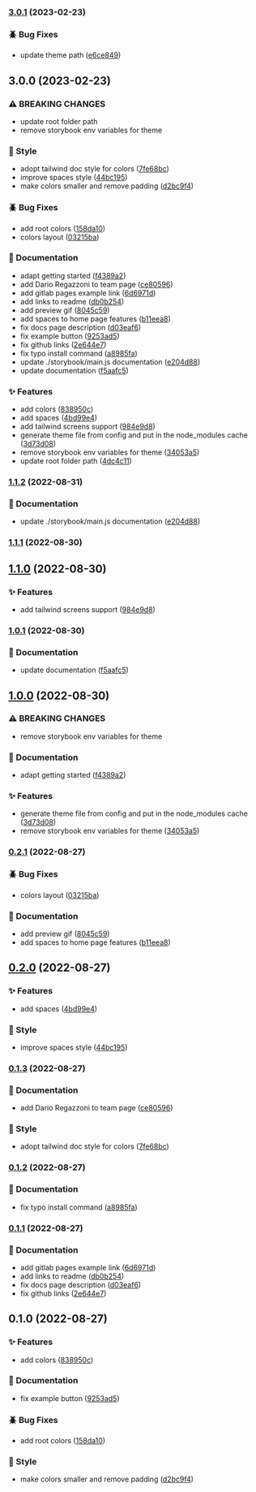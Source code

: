 

### [3.0.1](https://github.com/fairdataihub/storybook-tailwind-foundations/compare/3.0.0...3.0.1) (2023-02-23)


### :beetle: Bug Fixes

* update theme path ([e6ce849](https://github.com/fairdataihub/storybook-tailwind-foundations/commit/e6ce849e409a61c86ab512b05704f8ba5a6124b4))

## 3.0.0 (2023-02-23)


### ⚠ BREAKING CHANGES

* update root folder path
* remove storybook env variables for theme

### :art: Style

* adopt tailwind doc style for colors ([7fe68bc](https://github.com/fairdataihub/storybook-tailwind-foundations/commit/7fe68bc00ff48f6be4bcead05fc22aba72af0e41))
* improve spaces style ([44bc195](https://github.com/fairdataihub/storybook-tailwind-foundations/commit/44bc195559a16313c4744e863c45947e2154bca8))
* make colors smaller and remove padding ([d2bc9f4](https://github.com/fairdataihub/storybook-tailwind-foundations/commit/d2bc9f4c9dd0a6e8e720ee80fe8c9271185b782a))


### :beetle: Bug Fixes

* add root colors ([158da10](https://github.com/fairdataihub/storybook-tailwind-foundations/commit/158da10e1481daf89d02043c7aab7c9eb19bfdd6))
* colors layout ([03215ba](https://github.com/fairdataihub/storybook-tailwind-foundations/commit/03215ba0ae9134d5d4b48cb1f5dc6b33e9c73f11))


### :open_file_folder: Documentation

* adapt getting started ([f4389a2](https://github.com/fairdataihub/storybook-tailwind-foundations/commit/f4389a2a1f5c8db444f4b794e04e63d985727db8))
* add Dario Regazzoni to team page ([ce80596](https://github.com/fairdataihub/storybook-tailwind-foundations/commit/ce805966823e8af5221a443fe37785f40b12327f))
* add gitlab pages example link ([6d6971d](https://github.com/fairdataihub/storybook-tailwind-foundations/commit/6d6971d4a2b44f9f8e9a0c0856e1b86a3952ab6f))
* add links to readme ([db0b254](https://github.com/fairdataihub/storybook-tailwind-foundations/commit/db0b254a50652beb97b816bc27f226008f6d3aa6))
* add preview gif ([8045c59](https://github.com/fairdataihub/storybook-tailwind-foundations/commit/8045c59ca86d1c3a02bc10a3669bea80fb752102))
* add spaces to home page features ([b11eea8](https://github.com/fairdataihub/storybook-tailwind-foundations/commit/b11eea8a062ea726ff2fbc8db2b9e01b5e80ac62))
* fix docs page description ([d03eaf6](https://github.com/fairdataihub/storybook-tailwind-foundations/commit/d03eaf636ce66e4218784cd751de2088a5d166ee))
* fix example button ([9253ad5](https://github.com/fairdataihub/storybook-tailwind-foundations/commit/9253ad5e95fa5617dab9021020feb30df11e6ef7))
* fix github links ([2e644e7](https://github.com/fairdataihub/storybook-tailwind-foundations/commit/2e644e770bceb5aead90d7544c97c970320bd006))
* fix typo install command ([a8985fa](https://github.com/fairdataihub/storybook-tailwind-foundations/commit/a8985faee2e0c5fbbf4a9a071300d771316b6853))
* update ./storybook/main.js documentation ([e204d88](https://github.com/fairdataihub/storybook-tailwind-foundations/commit/e204d888aee5022eb6f49e6168e5b42b52afff85))
* update documentation ([f5aafc5](https://github.com/fairdataihub/storybook-tailwind-foundations/commit/f5aafc5196a32555911c6226be9ba4951721cbcc))


### :sparkles: Features

* add colors ([838950c](https://github.com/fairdataihub/storybook-tailwind-foundations/commit/838950c9ee08b25def2f059ada7967c56d7df8bd))
* add spaces ([4bd99e4](https://github.com/fairdataihub/storybook-tailwind-foundations/commit/4bd99e4017e0e4b568cecb2e722a089953c17ee6))
* add tailwind screens support ([984e9d8](https://github.com/fairdataihub/storybook-tailwind-foundations/commit/984e9d8a499bfbedb20239c391909a8a26da7f51))
* generate theme file from config and put in the node_modules cache ([3d73d08](https://github.com/fairdataihub/storybook-tailwind-foundations/commit/3d73d082cdc09d1296b1512b16f76abbce5584f3))
* remove storybook env variables for theme ([34053a5](https://github.com/fairdataihub/storybook-tailwind-foundations/commit/34053a5ec97318c74d94e532ec525dd0b6a1361b))
* update root folder path ([4dc4c11](https://github.com/fairdataihub/storybook-tailwind-foundations/commit/4dc4c11db022457c577eb5369ae1026444eaad06))

### [1.1.2](https://github.com/renatomoor/storybook-tailwind-foundations/compare/1.1.1...1.1.2) (2022-08-31)


### :open_file_folder: Documentation

* update ./storybook/main.js documentation ([e204d88](https://github.com/renatomoor/storybook-tailwind-foundations/commit/e204d888aee5022eb6f49e6168e5b42b52afff85))

### [1.1.1](https://github.com/renatomoor/storybook-tailwind-foundations/compare/1.1.0...1.1.1) (2022-08-30)

## [1.1.0](https://github.com/renatomoor/storybook-tailwind-foundations/compare/1.0.1...1.1.0) (2022-08-30)


### :sparkles: Features

* add tailwind screens support ([984e9d8](https://github.com/renatomoor/storybook-tailwind-foundations/commit/984e9d8a499bfbedb20239c391909a8a26da7f51))

### [1.0.1](https://github.com/renatomoor/storybook-tailwind-foundations/compare/1.0.0...1.0.1) (2022-08-30)


### :open_file_folder: Documentation

* update documentation ([f5aafc5](https://github.com/renatomoor/storybook-tailwind-foundations/commit/f5aafc5196a32555911c6226be9ba4951721cbcc))

## [1.0.0](https://github.com/renatomoor/storybook-tailwind-foundations/compare/0.2.1...1.0.0) (2022-08-30)


### ⚠ BREAKING CHANGES

* remove storybook env variables for theme

### :open_file_folder: Documentation

* adapt getting started ([f4389a2](https://github.com/renatomoor/storybook-tailwind-foundations/commit/f4389a2a1f5c8db444f4b794e04e63d985727db8))


### :sparkles: Features

* generate theme file from config and put in the node_modules cache ([3d73d08](https://github.com/renatomoor/storybook-tailwind-foundations/commit/3d73d082cdc09d1296b1512b16f76abbce5584f3))
* remove storybook env variables for theme ([34053a5](https://github.com/renatomoor/storybook-tailwind-foundations/commit/34053a5ec97318c74d94e532ec525dd0b6a1361b))

### [0.2.1](https://github.com/renatomoor/storybook-tailwind-foundations/compare/0.2.0...0.2.1) (2022-08-27)


### :beetle: Bug Fixes

* colors layout ([03215ba](https://github.com/renatomoor/storybook-tailwind-foundations/commit/03215ba0ae9134d5d4b48cb1f5dc6b33e9c73f11))


### :open_file_folder: Documentation

* add preview gif ([8045c59](https://github.com/renatomoor/storybook-tailwind-foundations/commit/8045c59ca86d1c3a02bc10a3669bea80fb752102))
* add spaces to home page features ([b11eea8](https://github.com/renatomoor/storybook-tailwind-foundations/commit/b11eea8a062ea726ff2fbc8db2b9e01b5e80ac62))

## [0.2.0](https://github.com/renatomoor/storybook-tailwind-foundations/compare/0.1.3...0.2.0) (2022-08-27)


### :sparkles: Features

* add spaces ([4bd99e4](https://github.com/renatomoor/storybook-tailwind-foundations/commit/4bd99e4017e0e4b568cecb2e722a089953c17ee6))


### :art: Style

* improve spaces style ([44bc195](https://github.com/renatomoor/storybook-tailwind-foundations/commit/44bc195559a16313c4744e863c45947e2154bca8))

### [0.1.3](https://github.com/renatomoor/storybook-tailwind-foundations/compare/0.1.2...0.1.3) (2022-08-27)


### :open_file_folder: Documentation

* add Dario Regazzoni to team page ([ce80596](https://github.com/renatomoor/storybook-tailwind-foundations/commit/ce805966823e8af5221a443fe37785f40b12327f))


### :art: Style

* adopt tailwind doc style for colors ([7fe68bc](https://github.com/renatomoor/storybook-tailwind-foundations/commit/7fe68bc00ff48f6be4bcead05fc22aba72af0e41))

### [0.1.2](https://github.com/renatomoor/storybook-tailwind-foundations/compare/0.1.1...0.1.2) (2022-08-27)


### :open_file_folder: Documentation

* fix typo install command ([a8985fa](https://github.com/renatomoor/storybook-tailwind-foundations/commit/a8985faee2e0c5fbbf4a9a071300d771316b6853))

### [0.1.1](https://github.com/renatomoor/storybook-tailwind-foundations/compare/0.1.0...0.1.1) (2022-08-27)


### :open_file_folder: Documentation

* add gitlab pages example link ([6d6971d](https://github.com/renatomoor/storybook-tailwind-foundations/commit/6d6971d4a2b44f9f8e9a0c0856e1b86a3952ab6f))
* add links to readme ([db0b254](https://github.com/renatomoor/storybook-tailwind-foundations/commit/db0b254a50652beb97b816bc27f226008f6d3aa6))
* fix docs page description ([d03eaf6](https://github.com/renatomoor/storybook-tailwind-foundations/commit/d03eaf636ce66e4218784cd751de2088a5d166ee))
* fix github links ([2e644e7](https://github.com/renatomoor/storybook-tailwind-foundations/commit/2e644e770bceb5aead90d7544c97c970320bd006))

## 0.1.0 (2022-08-27)


### :sparkles: Features

* add colors ([838950c](https://github.com/renatomoor/storybook-tailwind-foundations/commit/838950c9ee08b25def2f059ada7967c56d7df8bd))


### :open_file_folder: Documentation

* fix example button ([9253ad5](https://github.com/renatomoor/storybook-tailwind-foundations/commit/9253ad5e95fa5617dab9021020feb30df11e6ef7))


### :beetle: Bug Fixes

* add root colors ([158da10](https://github.com/renatomoor/storybook-tailwind-foundations/commit/158da10e1481daf89d02043c7aab7c9eb19bfdd6))


### :art: Style

* make colors smaller and remove padding ([d2bc9f4](https://github.com/renatomoor/storybook-tailwind-foundations/commit/d2bc9f4c9dd0a6e8e720ee80fe8c9271185b782a))